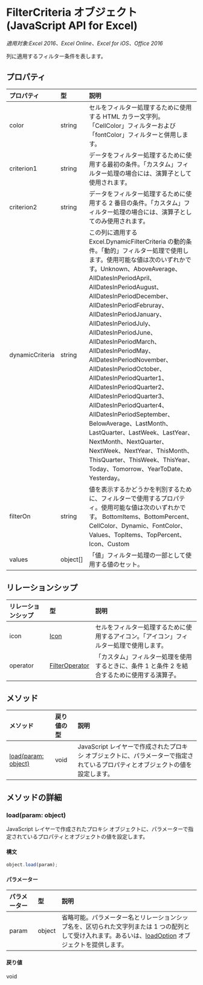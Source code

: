 # <a name="filtercriteria-object-(javascript-api-for-excel)"></a>FilterCriteria オブジェクト (JavaScript API for Excel)

_適用対象:Excel 2016、Excel Online、Excel for iOS、Office 2016_

列に適用するフィルター条件を表します。

## <a name="properties"></a>プロパティ

| プロパティ     | 型   |説明
|:---------------|:--------|:----------|
|color|string|セルをフィルター処理するために使用する HTML カラー文字列。「CellColor」フィルターおよび「fontColor」フィルターと併用します。|
|criterion1|string|データをフィルター処理するために使用する最初の条件。「カスタム」フィルター処理の場合には、演算子として使用されます。|
|criterion2|string|データをフィルター処理するために使用する 2 番目の条件。「カスタム」フィルター処理の場合には、演算子としてのみ使用されます。|
|dynamicCriteria|string|この列に適用する Excel.DynamicFilterCriteria の動的条件。「動的」フィルター処理で使用します。使用可能な値は次のいずれかです。Unknown、AboveAverage、AllDatesInPeriodApril、AllDatesInPeriodAugust、AllDatesInPeriodDecember、AllDatesInPeriodFebruray、AllDatesInPeriodJanuary、AllDatesInPeriodJuly、AllDatesInPeriodJune、AllDatesInPeriodMarch、AllDatesInPeriodMay、AllDatesInPeriodNovember、AllDatesInPeriodOctober、AllDatesInPeriodQuarter1、AllDatesInPeriodQuarter2、AllDatesInPeriodQuarter3、AllDatesInPeriodQuarter4、AllDatesInPeriodSeptember、BelowAverage、LastMonth、LastQuarter、LastWeek、LastYear、NextMonth、NextQuarter、NextWeek、NextYear、ThisMonth、ThisQuarter、ThisWeek、ThisYear、Today、Tomorrow、YearToDate、Yesterday。|
|filterOn|string|値を表示するかどうかを判別するために、フィルターで使用するプロパティ。使用可能な値は次のいずれかです。    BottomItems、BottomPercent、CellColor、Dynamic、FontColor、Values、TopItems、TopPercent、Icon、Custom |
|values|object[]|「値」フィルター処理の一部として使用する値のセット。|

## <a name="relationships"></a>リレーションシップ
| リレーションシップ | 型   |説明|
|:---------------|:--------|:----------|
|icon|[Icon](icon.md)|セルをフィルター処理するために使用するアイコン。「アイコン」フィルター処理で使用します。|
|operator|[FilterOperator](filteroperator.md)|「カスタム」フィルター処理を使用するときに、条件 1 と条件 2 を結合するために使用する演算子。|

## <a name="methods"></a>メソッド

| メソッド           | 戻り値の型    |説明|
|:---------------|:--------|:----------|
|[load(param: object)](#loadparam-object)|void|JavaScript レイヤーで作成されたプロキシ オブジェクトに、パラメーターで指定されているプロパティとオブジェクトの値を設定します。|

## <a name="method-details"></a>メソッドの詳細


### <a name="load(param:-object)"></a>load(param: object)
JavaScript レイヤーで作成されたプロキシ オブジェクトに、パラメーターで指定されているプロパティとオブジェクトの値を設定します。

#### <a name="syntax"></a>構文
```js
object.load(param);
```

#### <a name="parameters"></a>パラメーター
| パラメーター    | 型   |説明|
|:---------------|:--------|:----------|
|param|object|省略可能。パラメーター名とリレーションシップ名を、区切られた文字列または 1 つの配列として受け入れます。あるいは、[loadOption](loadoption.md) オブジェクトを提供します。|

#### <a name="returns"></a>戻り値
void
